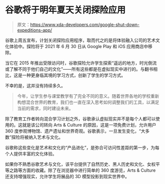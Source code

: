 # 谷歌将于明年夏天关闭探险应用

> 原文：<https://www.xda-developers.com/google-shut-down-expeditions-app/>

谷歌上周五宣布，计划关闭探险应用程序，取而代之的是将体验融入公司的艺术文化体验中。探险将于 2021 年 6 月 30 日从 Google Play 和 iOS 应用商店中移除。

当它在 2015 年推出受限访问时，谷歌探险允许学生探索“遥远的地方，时光倒流或了解不同于他们自己的文化”——所有这些都是在虚拟现实中进行的。与翻书相比，这是一种更身临其境的学习方式，创新了学生的学习方式。

不幸的是，这并没有持续多久。

> 今年，让学生参与课堂教学有了完全不同的意义。随着世界各地的学校重新构想混合世界的教育，我们也一直在深入思考如何调整我们的工具，以满足当前的需求，同时建设未来。

除了教育工作者转向混合学习计划之外，谷歌承认虚拟现实并不是每个人都可以使用的。这就是该公司转向 Arts & Culture 的原因，这是一项免费计划，允许用户 360 度参观博物馆、遗产遗址和世界奇观。谷歌表示，一旦发生变化，“大多数”探险将被纳入艺术与文化。

谷歌称这些变化是艺术和文化的“产品进化”，是弥合可访问性差距的第一步，为每个人提供丰富的文化体验。

如果你不熟悉谷歌艺术与文化，该平台提供了自然历史、黑人历史和文化、女权平等之路等方面的收藏。除了在浏览器中进行简单的 360 度游览，Arts & Culture 还支持增强现实，允许学生将展品的 3D 模型投影到现实世界中。